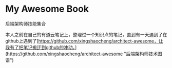 # My Awesome Book

后端架构师技能集合

本人之前在自己的有道云笔记上，整理过一个知识点的笔记，直到有一天遇到了在github上遇到了[https://github.com/xingshaocheng/architect-awesome，让我有了把笔记搬迁到github的冲动。](https://github.com/xingshaocheng/architect-awesome "后端架构师技术图谱")







